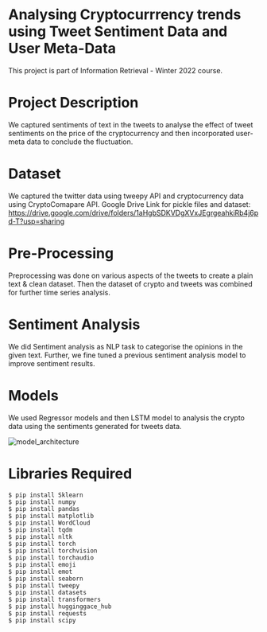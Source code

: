 # Analysing Cryptocurrrency trends using Tweet Sentiment Data and User Meta-Data

This project is part of Information Retrieval - Winter 2022 course.

# Project Description

We captured sentiments of text in the tweets to analyse the effect of tweet sentiments on the price of the cryptocurrency and then incorporated user-meta data to conclude the fluctuation.

# Dataset

We captured the twitter data using tweepy API and cryptocurrency data using CryptoComapare API.
Google Drive Link for pickle files and dataset: https://drive.google.com/drive/folders/1aHgbSDKVDgXVxJEgrgeahkiRb4j6pd-T?usp=sharing

# Pre-Processing

Preprocessing was done on various aspects of the tweets to create a plain text & clean dataset. Then the dataset of crypto and tweets was combined for further time series analysis.

# Sentiment Analysis
We did Sentiment analysis as NLP task to categorise the opinions in the given text. Further, we fine tuned a previous sentiment analysis model to improve sentiment results.

# Models
We used Regressor models and then LSTM model to analysis the crypto data using the sentiments generated for tweets data.

![model_architecture](https://user-images.githubusercontent.com/64920972/165535784-7760b9af-3014-4b3c-9146-2ea0cd6b8b97.jpeg)


# Libraries Required

```
$ pip install Sklearn
$ pip install numpy
$ pip install pandas
$ pip install matplotlib
$ pip install WordCloud
$ pip install tqdm
$ pip install nltk
$ pip install torch
$ pip install torchvision
$ pip install torchaudio
$ pip install emoji
$ pip install emot 
$ pip install seaborn
$ pip install tweepy
$ pip install datasets
$ pip install transformers
$ pip install hugginggace_hub
$ pip install requests
$ pip install scipy
```
